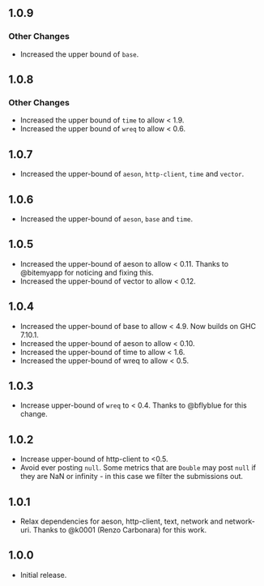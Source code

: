 ## 1.0.9

### Other Changes

* Increased the upper bound of `base`.

## 1.0.8

### Other Changes

* Increased the upper bound of `time` to allow < 1.9.
* Increased the upper bound of `wreq` to allow < 0.6.

## 1.0.7

* Increased the upper-bound of `aeson`, `http-client`, `time` and `vector`.

## 1.0.6

* Increased the upper-bound of `aeson`, `base` and `time`.

## 1.0.5

* Increased the upper-bound of aeson to allow < 0.11. Thanks to @bitemyapp for
  noticing and fixing this.
* Increased the upper-bound of vector to allow < 0.12.

## 1.0.4

* Increased the upper-bound of base to allow < 4.9. Now builds on
  GHC 7.10.1.
* Increased the upper-bound of aeson to allow < 0.10.
* Increased the upper-bound of time to allow < 1.6.
* Increased the upper-bound of wreq to allow < 0.5.

## 1.0.3

* Increase upper-bound of `wreq` to < 0.4. Thanks to @bflyblue for this change.

## 1.0.2

* Increase upper-bound of http-client to <0.5.
* Avoid ever posting `null`. Some metrics that are `Double` may post `null` if
  they are NaN or infinity - in this case we filter the submissions out.

## 1.0.1

* Relax dependencies for aeson, http-client, text, network and network-uri.
  Thanks to @k0001 (Renzo Carbonara) for this work.


## 1.0.0

* Initial release.

